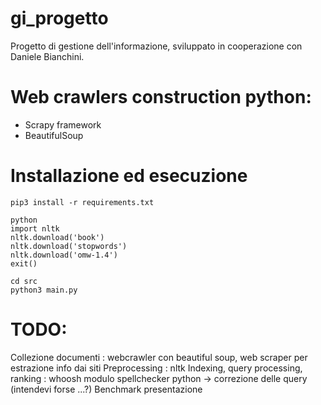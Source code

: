 # gi_progetto
Progetto di gestione dell'informazione, sviluppato in cooperazione con Daniele Bianchini.

# Web crawlers construction python:
- Scrapy framework 
- BeautifulSoup

# Installazione ed esecuzione

```shell
pip3 install -r requirements.txt

python
import nltk
nltk.download('book')
nltk.download('stopwords')
nltk.download('omw-1.4')
exit()

cd src
python3 main.py
```

# TODO:
Collezione documenti : webcrawler con beautiful soup, web scraper per estrazione info dai siti
Preprocessing : nltk 
Indexing, query processing, ranking : whoosh
modulo spellchecker python -> correzione delle query (intendevi forse ...?)
Benchmark 
presentazione
